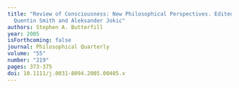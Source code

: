 ```yaml
---
title: "Review of Consciousness: New Philosophical Perspectives. Edited by
  Quentin Smith and Aleksander Jokic"
authors: Stephen A. Butterfill
year: 2005
isForthcoming: false
journal: Philosophical Quarterly
volume: "55"
number: "219"
pages: 373-375
doi: 10.1111/j.0031-8094.2005.00405.x
---
```


